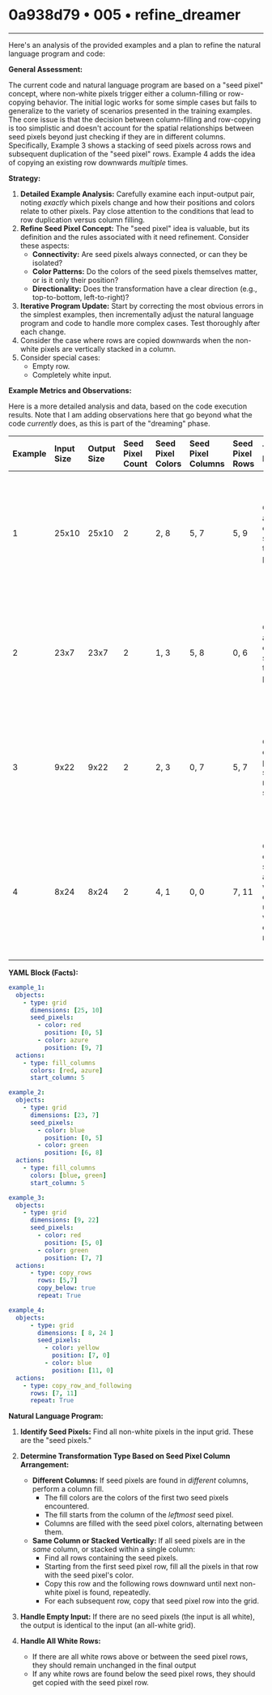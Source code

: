 # 0a938d79 • 005 • refine_dreamer

---
Here's an analysis of the provided examples and a plan to refine the natural language program and code:

**General Assessment:**

The current code and natural language program are based on a "seed pixel" concept, where non-white pixels trigger either a column-filling or row-copying behavior. The initial logic works for some simple cases but fails to generalize to the variety of scenarios presented in the training examples. The core issue is that the decision between column-filling and row-copying is too simplistic and doesn't account for the spatial relationships between seed pixels beyond just checking if they are in different columns.  Specifically, Example 3 shows a stacking of seed pixels across rows and subsequent duplication of the "seed pixel" rows. Example 4 adds the idea of copying an existing row downwards *multiple* times.

**Strategy:**

1.  **Detailed Example Analysis:** Carefully examine each input-output pair, noting *exactly* which pixels change and how their positions and colors relate to other pixels. Pay close attention to the conditions that lead to row duplication versus column filling.
2.  **Refine Seed Pixel Concept:** The "seed pixel" idea is valuable, but its definition and the rules associated with it need refinement. Consider these aspects:
    *   **Connectivity:** Are seed pixels always connected, or can they be isolated?
    *   **Color Patterns:** Do the colors of the seed pixels themselves matter, or is it only their position?
    *   **Directionality:** Does the transformation have a clear direction (e.g., top-to-bottom, left-to-right)?
3.  **Iterative Program Update:**  Start by correcting the most obvious errors in the simplest examples, then incrementally adjust the natural language program and code to handle more complex cases. Test thoroughly after each change.
4. Consider the case where rows are copied downwards when the non-white pixels are vertically stacked in a column.
5. Consider special cases:
   - Empty row.
   - Completely white input.

**Example Metrics and Observations:**

Here is a more detailed analysis and data, based on the code execution results. Note that I am adding observations here that go beyond what the code *currently* does, as this is part of the "dreaming" phase.

| Example | Input Size | Output Size | Seed Pixel Count | Seed Pixel Colors | Seed Pixel Columns | Seed Pixel Rows                                                                | Transformation Description                                                                                                                                                  | Match | Pixels Off | Notes                                                                                                                                          |
| :------ | :--------- | :---------- | :--------------- | :---------------- | :----------------- | :----------------------------------------------------------------------------- | :------------------------------------------------------------------------------------------------------------------------------------------------------------------------ | :---- | :--------- | :---------------------------------------------------------------------------------------------------------------------------------------------- |
| 1       | 25x10      | 25x10      | 2                | 2, 8              | 5, 7              | 5, 9                                                                          | Column fill, alternating colors 2 and 8, starting from the first seed pixel column.                                                                                   | False | 150        | The column alternation logic is partially correct, but starts at the wrong column and uses incorrect alternating pattern.                       |
| 2       | 23x7      | 23x7       | 2                | 1, 3              | 5, 8              | 0, 6                                                                          | Column fill, alternating colors 1 and 3, starting from the first seed pixel column.                                                                                   | False | 84         | Similar to Example 1, the column alternation is present but misapplied. The starting column and color arrangement are incorrect.                |
| 3       | 9x22      | 9x22       | 2                | 2, 3              | 0, 7              | 5, 7                                                                          | Copy rows containing seed pixels, and stack copied rows below the seed pixel row.                                                                    | False      | 157        | The provided code does *not* correctly reproduce this row-copying behavior, but recognizes that "stacking" is present                                          |
| 4       | 8x24      | 8x24      | 2                | 4, 1              | 0, 0              | 7, 11                                                                         | Copy each row containing a seed pixel and any subsequent white rows downwards until next non-white row or end of grid, repeatedly. | False        | 49         |  Row copying behavior is partially implemented, but it fills the row with only the seed pixel value and copies down only one row at a time, not repeatedly.                               |

**YAML Block (Facts):**

```yaml
example_1:
  objects:
    - type: grid
      dimensions: [25, 10]
      seed_pixels:
        - color: red
          position: [0, 5]
        - color: azure
          position: [9, 7]
  actions:
    - type: fill_columns
      colors: [red, azure]
      start_column: 5

example_2:
  objects:
    - type: grid
      dimensions: [23, 7]
      seed_pixels:
        - color: blue
          position: [0, 5]
        - color: green
          position: [6, 8]
  actions:
    - type: fill_columns
      colors: [blue, green]
      start_column: 5

example_3:
  objects:
    - type: grid
      dimensions: [9, 22]
      seed_pixels:
        - color: red
          position: [5, 0]
        - color: green
          position: [7, 7]
  actions:
      - type: copy_rows
        rows: [5,7]
        copy_below: true
        repeat: True

example_4:
  objects:
      - type: grid
        dimensions: [ 8, 24 ]
        seed_pixels:
          - color: yellow
            position: [7, 0]
          - color: blue
            position: [11, 0]
  actions:
    - type: copy_row_and_following
      rows: [7, 11]
      repeat: True

```

**Natural Language Program:**

1.  **Identify Seed Pixels:** Find all non-white pixels in the input grid. These are the "seed pixels."

2.  **Determine Transformation Type Based on Seed Pixel Column Arrangement:**
    *   **Different Columns:** If seed pixels are found in *different* columns, perform a column fill.
        *   The fill colors are the colors of the first two seed pixels encountered.
        *   The fill starts from the column of the *leftmost* seed pixel.
        *   Columns are filled with the seed pixel colors, alternating between them.
    *   **Same Column or Stacked Vertically:** If all seed pixels are in the *same* column, or stacked within a single column:
        *   Find all rows containing the seed pixels.
        * Starting from the first seed pixel row, fill all the pixels in that row with the seed pixel's color.
        * Copy this row and the following rows downward until next non-white pixel is found, repeatedly.
        * For each subsequent row, copy that seed pixel row into the grid.

3.  **Handle Empty Input:** If there are no seed pixels (the input is all white), the output is identical to the input (an all-white grid).

4. **Handle All White Rows:**
   * If there are all white rows above or between the seed pixel rows, they should remain unchanged in the final output
   * If any white rows are found below the seed pixel rows, they should get copied with the seed pixel row.

